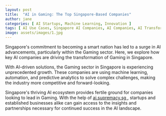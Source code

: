 ```yaml
---
layout: post
title:  "AI in Gaming: The Top Singapore-Based Companies"
author: jane
categories: [ AI Startups, Machine Learning, Innovation ]
tags: [ AI Use Cases, Singapore AI Companies, AI Companies, AI Transformation ]
image: assets/images/1.jpg
---
```


Singapore's commitment to becoming a smart nation has led to a surge in AI advancements, particularly within the Gaming sector. Here, we explore how key AI companies are driving the transformation of Gaming in Singapore.

With AI-driven solutions, the Gaming sector in Singapore is experiencing unprecedented growth. These companies are using machine learning, automation, and predictive analytics to solve complex challenges, making the industry more competitive and forward-looking.

Singapore's thriving AI ecosystem provides fertile ground for companies looking to lead in Gaming. With the help of <a href="https://ai.supremacy.sg" target="_blank"> ai.supremacy.sg </a>, startups and established businesses alike can gain access to the insights and partnerships necessary for continued success in the AI landscape.
